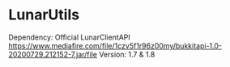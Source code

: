 # LunarUtils

Dependency: Official LunarClientAPI https://www.mediafire.com/file/1czv5f1r96z00my/bukkitapi-1.0-20200729.212152-7.jar/file
Version: 1.7 & 1.8
